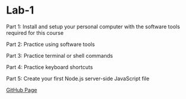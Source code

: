 # Lab-1

Part 1: Install and setup your personal computer with the software tools required for this course

Part 2: Practice using software tools 

Part 3: Practice terminal or shell commands 

Part 4: Practice keyboard shortcuts 

Part 5: Create your first Node.js server-side JavaScript file

[GitHub Page](https://github.com/UofOalexfort/Lab-1)
